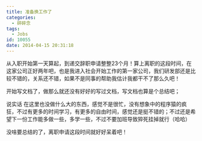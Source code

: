 ```yaml
---
title: 准备换工作了
categories:
  - 碎碎念
tags:
  - Jobs
id: 10055
date: 2014-04-15 20:31:18
---
```


从入职开始第一天算起，到递交辞职申请整整23个月！算上离职的这段时间，在这家公司正好两年吧，也是我进入社会开始工作的第一家公司，我们研发部还是比较不错的，关系还不错，如果不是同事的帮助我估计我都干不了那么久吧！

开始写文档了，做那么就还没有好好的写过文档，写文档也算是个总结吧；

说实话 在这里也没做什么大的东西，感觉不是很忙，没有想象中的程序猿的疯狂，不过有更多的时间学习，有更多的自由时间，感觉还是挺不错的；不过还是希望下一份工作能多做一些，多学一些，不过不要加班导致猝死挂掉就行（哈哈）

没啥要总结的了，离职申请这段时间就好好呆着吧！